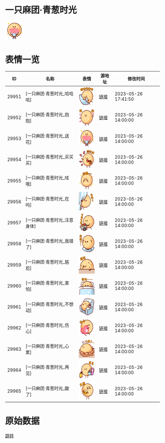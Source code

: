 # 一只麻团·青葱时光

<img src="./cover.png" height="60" alt="cover" />

# 表情一览

|ID|名称|表情|源地址|修改时间|
|----|----|----|----|----|
|29951|[一只麻团·青葱时光_哈哈哈]|<img src="./pic/029951_%5B一只麻团·青葱时光_哈哈哈%5D.png" height="60" alt="哈哈哈"/>|[链接](https://i0.hdslb.com/bfs/garb/da78a85e56deb5387253e86682b0ecc82aa070eb.png)|2023-05-26 17:41:50|
|29952|[一只麻团·青葱时光_抱抱]|<img src="./pic/029952_%5B一只麻团·青葱时光_抱抱%5D.png" height="60" alt="抱抱"/>|[链接](https://i0.hdslb.com/bfs/garb/83a6913b9ce162ab9c853884dcc7643b04fcc1c7.png)|2023-05-26 14:00:00|
|29953|[一只麻团·青葱时光_送花]|<img src="./pic/029953_%5B一只麻团·青葱时光_送花%5D.png" height="60" alt="送花"/>|[链接](https://i0.hdslb.com/bfs/garb/b3e39e5e8c61b4d329b4f2c746af62e9e28e537b.png)|2023-05-26 14:00:00|
|29954|[一只麻团·青葱时光_买买买]|<img src="./pic/029954_%5B一只麻团·青葱时光_买买买%5D.png" height="60" alt="买买买"/>|[链接](https://i0.hdslb.com/bfs/garb/dfcebc8a1fff3f51957291648116ae7b2b01ddc8.png)|2023-05-26 14:00:00|
|29955|[一只麻团·青葱时光_哇哦]|<img src="./pic/029955_%5B一只麻团·青葱时光_哇哦%5D.png" height="60" alt="哇哦"/>|[链接](https://i0.hdslb.com/bfs/garb/44f44604a42bdb049255809fc7ba03bdda5f32a1.png)|2023-05-26 14:00:00|
|29956|[一只麻团·青葱时光_在吗]|<img src="./pic/029956_%5B一只麻团·青葱时光_在吗%5D.png" height="60" alt="在吗"/>|[链接](https://i0.hdslb.com/bfs/garb/a832e3d0c6c9ae1260621287cc55336366a51116.png)|2023-05-26 14:00:00|
|29957|[一只麻团·青葱时光_注意身体]|<img src="./pic/029957_%5B一只麻团·青葱时光_注意身体%5D.png" height="60" alt="注意身体"/>|[链接](https://i0.hdslb.com/bfs/garb/cbfd97cf9f77422d13656b9ad21ca8d07c832359.png)|2023-05-26 14:00:00|
|29958|[一只麻团·青葱时光_我错了]|<img src="./pic/029958_%5B一只麻团·青葱时光_我错了%5D.png" height="60" alt="我错了"/>|[链接](https://i0.hdslb.com/bfs/garb/4409cdb00f096ee9bc170e843d9e6e36632df104.png)|2023-05-26 14:00:00|
|29959|[一只麻团·青葱时光_尴尬]|<img src="./pic/029959_%5B一只麻团·青葱时光_尴尬%5D.png" height="60" alt="尴尬"/>|[链接](https://i0.hdslb.com/bfs/garb/87a41db05ade1bda2f5a47e628a78862a16b9f06.png)|2023-05-26 14:00:00|
|29960|[一只麻团·青葱时光_害怕]|<img src="./pic/029960_%5B一只麻团·青葱时光_害怕%5D.png" height="60" alt="害怕"/>|[链接](https://i0.hdslb.com/bfs/garb/c755b08e419032555996850d494a03583df0413d.png)|2023-05-26 14:00:00|
|29961|[一只麻团·青葱时光_不想动]|<img src="./pic/029961_%5B一只麻团·青葱时光_不想动%5D.png" height="60" alt="不想动"/>|[链接](https://i0.hdslb.com/bfs/garb/9ddc92adce95c1d7b458fc2bf85c9f37dd20e802.png)|2023-05-26 14:00:00|
|29962|[一只麻团·青葱时光_伤心]|<img src="./pic/029962_%5B一只麻团·青葱时光_伤心%5D.png" height="60" alt="伤心"/>|[链接](https://i0.hdslb.com/bfs/garb/c0aa8a325b9374445dfc5db1d20f4a7a8af349d9.png)|2023-05-26 14:00:00|
|29963|[一只麻团·青葱时光_心累]|<img src="./pic/029963_%5B一只麻团·青葱时光_心累%5D.png" height="60" alt="心累"/>|[链接](https://i0.hdslb.com/bfs/garb/ecf4cbb665762262d5d94fb38f4d74dfe2d1c42d.png)|2023-05-26 14:00:00|
|29964|[一只麻团·青葱时光_再见]|<img src="./pic/029964_%5B一只麻团·青葱时光_再见%5D.png" height="60" alt="再见"/>|[链接](https://i0.hdslb.com/bfs/garb/686b3c0f64cae374f3cb9b8a83d2ec00ebd93436.png)|2023-05-26 14:00:00|
|29965|[一只麻团·青葱时光_酸了]|<img src="./pic/029965_%5B一只麻团·青葱时光_酸了%5D.png" height="60" alt="酸了"/>|[链接](https://i0.hdslb.com/bfs/garb/82e31cd5f81a73fb5ce9de7e5467fbf9fe87acae.png)|2023-05-26 14:00:00|

# 原始数据

[跳转](./raw.json)

